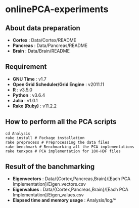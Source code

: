 # onlinePCA-experiments

## About data preparation
- **Cortex** : Data/Cortex/README
- **Pancreas** : Data/Pancreas/README
- **Brain** : Data/Brain/README

## Requirement
- **GNU Time** : v1.7
- **Open Grid Scheduler/Grid Engine** : v2011.11
- **R** : v3.5.0
- **Python** : v3.6.4
- **Julia** : v1.0.1
- **Rake (Ruby)** : v11.2.2

## How to perform all the PCA scripts
```{bash}
cd Analysis
rake install # Package installation
rake preprocess # Preprocessing the data files
rake benchmark # Benchmarking all the PCA implementations
rake tenxpca # PCA implementation for 10X-HDF files
```

## Result of the banchmarking
- **Eigenvectors** : Data/{Cortex,Pancreas,Brain}/[Each PCA Implementation]/Eigen_vectors.csv
- **Eigenvalues** : Data/{Cortex,Pancreas,Brain}/[Each PCA Implementation]/Eigen_values.csv
- **Elapsed time and memory usage** : Analysis/log/*
